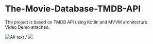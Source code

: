 # The-Movie-Database-TMDB-API

The project is based on TMDB API using Kotlin and MVVM architecture.
Video Demo attached.

![Alt text](ShortVideoDemo.gif) / ![](ShortVideoDemo.gif)
